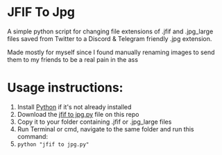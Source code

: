 # JFIF To Jpg
 A simple python script for changing file extensions of .jfif and .jpg_large files saved from Twitter to a Discord & Telegram friendly .jpg extension.<P>
 Made mostly for myself since I found manually renaming images to send them to my friends to be a real pain in the ass

# Usage instructions:
 1. Install [Python](https://www.python.org/downloads/) if it's not already installed
 2. Download the [jfif to jpg.py](jfif&#32;to&#32;jpg.py) file on this repo
 3. Copy it to your folder containing .jfif or .jpg_large files
 4. Run Terminal or cmd, navigate to the same folder and run this command:
 5. `python "jfif to jpg.py"`
